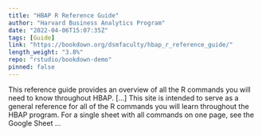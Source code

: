 ```yaml
---
title: "HBAP R Reference Guide"
author: "Harvard Business Analytics Program"
date: "2022-04-06T15:07:35Z"
tags: [Guide]
link: "https://bookdown.org/dsmfaculty/hbap_r_reference_guide/"
length_weight: "3.8%"
repo: "rstudio/bookdown-demo"
pinned: false
---
```


This reference guide provides an overview of all the R commands you will need to know throughout HBAP. [...] This site is intended to serve as a general reference for all of the R commands you will learn throughout the HBAP program. For a single sheet with all commands on one page, see the Google Sheet ...
